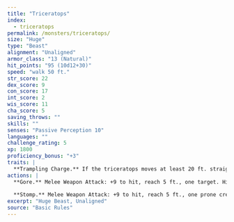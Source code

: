 ```yaml
---
title: "Triceratops"
index:
  - triceratops
permalink: /monsters/triceratops/
size: "Huge"
type: "Beast"
alignment: "Unaligned"
armor_class: "13 (Natural)"
hit_points: "95 (10d12+30)"
speed: "walk 50 ft."
str_score: 22
dex_score: 9
con_score: 17
int_score: 2
wis_score: 11
cha_score: 5
saving_throws: ""
skills: ""
senses: "Passive Perception 10"
languages: ""
challenge_rating: 5
xp: 1800
proficiency_bonus: "+3"
traits: |
  **Trampling Charge.** If the triceratops moves at least 20 ft. straight toward a creature and then hits it with a gore attack on the same turn, that target must succeed on a DC 13 Strength saving throw or be knocked prone. If the target is prone, the triceratops can make one stomp attack against it as a bonus action.
actions: |
  **Gore.** Melee Weapon Attack: +9 to hit, reach 5 ft., one target. Hit: 24 (4d8 + 6) piercing damage.
  
  **Stomp.** Melee Weapon Attack: +9 to hit, reach 5 ft., one prone creature. Hit: 22 (3d10 + 6) bludgeoning damage  
excerpt: "Huge Beast, Unaligned"
source: "Basic Rules"
---
```

